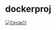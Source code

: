 # dockerproj
[![CircleCI](https://circleci.com/gh/RCdotNet/dockerproj.svg?style=svg)](https://www.rcotnet.se)